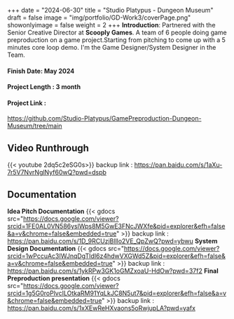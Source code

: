 +++
date = "2024-06-30"
title = "Studio Platypus - Dungeon Museum"
draft = false
image = "img/portfolio/GD-Work3/coverPage.png"
showonlyimage = false
weight = 2
+++
**Introduction**: Partnered with the Senior Creative Director at **Scooply Games**. A team of 6 people doing game preproduction on a game project.Starting from pitching to come up with a 5 minutes core loop demo. I'm the Game Designer/System Designer in the Team.

<!--more-->


#### Finish Date: May 2024
#### Project Length : 3 month
#### Project Link : 

https://github.com/Studio-Platypus/GamePreproduction-Dungeon-Museum/tree/main

## Video Runthrough
{{< youtube 2dq5c2eSG0s>}}
backup link :  https://pan.baidu.com/s/1aXu-7r5V7NvrNglNyf60wQ?pwd=dspb
## Documentation
**Idea Pitch Documentation**
{{< gdocs src="https://docs.google.com/viewer?srcid=1FE0AL0VN586yslWps8M5GwE3FNcJWXfe&pid=explorer&efh=false&a=v&chrome=false&embedded=true" >}}
backup link :  https://pan.baidu.com/s/1D_9RCUzjBlllo2VE_QpZwQ?pwd=ybwu
**System Design Documentation**
{{< gdocs src="https://docs.google.com/viewer?srcid=1wPccuAc3IWJnqDgTldI6z4hdwVXGWd5Z&pid=explorer&efh=false&a=v&chrome=false&embedded=true" >}}
backup link :  https://pan.baidu.com/s/1ykRPw3GK1oGMZxoaU-HdOw?pwd=37f2
**Final Preproduction presentation**
{{< gdocs src="https://docs.google.com/viewer?srcid=1g5G0roPlvcILOtkaRM91YqLkJC8N5ut7&pid=explorer&efh=false&a=v&chrome=false&embedded=true" >}}
backup link :  https://pan.baidu.com/s/1xXEwReHXvaons5oRwjupLA?pwd=yafx
